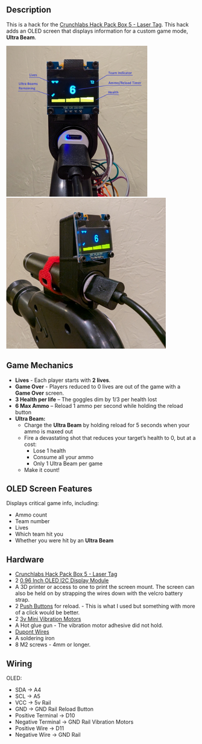 ## Description

This is a hack for the [Crunchlabs Hack Pack Box 5 - Laser Tag](https://www.crunchlabs.com/products/laser). This hack adds an OLED screen that displays information for a custom game mode, **Ultra Beam**.

<p float="left">
  <img src="images/screen.jpg" alt="Example Image 1" height="400" />
  <img src="images/mount.jpg" alt="Example Image 2" height="400" />
</p>

## Game Mechanics

* **Lives** - Each player starts with **2 lives**. 
* **Game Over** - Players reduced to 0 lives are out of the game with a **Game Over** screen.
* **3 Health per life** – The goggles dim by 1/3 per health lost
* **6 Max Ammo** – Reload 1 ammo per second while holding the reload button
* **Ultra Beam:**
  * Charge the **Ultra Beam** by holding reload for 5 seconds when your ammo is maxed out
  * Fire a devastating shot that reduces your target’s health to 0, but at a cost:
    * Lose 1 health
    * Consume all your ammo
    * Only 1 Ultra Beam per game
  * Make it count!

## OLED Screen Features

Displays critical game info, including:
* Ammo count
* Team number
* Lives
* Which team hit you
* Whether you were hit by an **Ultra Beam**

## Hardware

* [Crunchlabs Hack Pack Box 5 - Laser Tag](https://www.crunchlabs.com/products/laser)
* 2 [0.96 Inch OLED I2C Display Module](https://www.amazon.com/gp/product/B09C5K91H7)
* A 3D printer or access to one to print the screen mount. The screen can also be held on by strapping the wires down with the velcro battery strap.
* 2 [Push Buttons](https://www.amazon.com/gp/product/B07ZV3PB26) for reload. - This is what I used but something with more of a click would be better.
* 2 [3v Mini Vibration Motors](https://www.amazon.com/gp/product/B0B4SK8M1C)
* A Hot glue gun - The vibration motor adhesive did not hold.
* [Dupont Wires](https://www.amazon.com/gp/product/B07GD2BWPY)
* A soldering iron
* 8 M2 screws - 4mm or longer.

## Wiring

OLED:
* SDA -> A4
* SCL -> A5
* VCC -> 5v Rail
* GND -> GND Rail
Reload Button
* Positive Terminal -> D10
* Negative Terminal -> GND Rail
Vibration Motors
* Positive Wire -> D11
* Negative Wire -> GND Rail